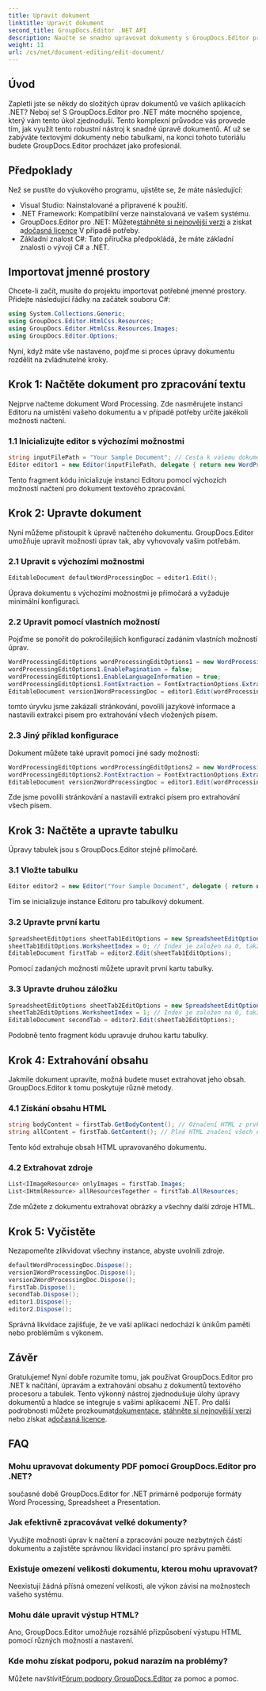```yaml
---
title: Upravit dokument
linktitle: Upravit dokument
second_title: GroupDocs.Editor .NET API
description: Naučte se snadno upravovat dokumenty s GroupDocs.Editor pro .NET. Podrobný průvodce pro textové a tabulkové soubory.
weight: 11
url: /cs/net/document-editing/edit-document/
---
```

## Úvod
Zapletli jste se někdy do složitých úprav dokumentů ve vašich aplikacích .NET? Neboj se! S GroupDocs.Editor pro .NET máte mocného spojence, který vám tento úkol zjednoduší. Tento komplexní průvodce vás provede tím, jak využít tento robustní nástroj k snadné úpravě dokumentů. Ať už se zabýváte textovými dokumenty nebo tabulkami, na konci tohoto tutoriálu budete GroupDocs.Editor procházet jako profesionál.
## Předpoklady
Než se pustíte do výukového programu, ujistěte se, že máte následující:
- Visual Studio: Nainstalované a připravené k použití.
- .NET Framework: Kompatibilní verze nainstalovaná ve vašem systému.
-  GroupDocs.Editor pro .NET: Můžete[stáhněte si nejnovější verzi](https://releases.groupdocs.com/editor/net/) a získat a[dočasná licence](https://purchase.groupdocs.com/temporary-license/) V případě potřeby.
- Základní znalost C#: Tato příručka předpokládá, že máte základní znalosti o vývoji C# a .NET.
## Importovat jmenné prostory
Chcete-li začít, musíte do projektu importovat potřebné jmenné prostory. Přidejte následující řádky na začátek souboru C#:
```csharp
using System.Collections.Generic;
using GroupDocs.Editor.HtmlCss.Resources;
using GroupDocs.Editor.HtmlCss.Resources.Images;
using GroupDocs.Editor.Options;
```
Nyní, když máte vše nastaveno, pojďme si proces úpravy dokumentu rozdělit na zvládnutelné kroky.
## Krok 1: Načtěte dokument pro zpracování textu
Nejprve načteme dokument Word Processing. Zde nasměrujete instanci Editoru na umístění vašeho dokumentu a v případě potřeby určíte jakékoli možnosti načtení.
### 1.1 Inicializujte editor s výchozími možnostmi
```csharp
string inputFilePath = "Your Sample Document"; // Cesta k vašemu dokumentu
Editor editor1 = new Editor(inputFilePath, delegate { return new WordProcessingLoadOptions(); });
```
Tento fragment kódu inicializuje instanci Editoru pomocí výchozích možností načtení pro dokument textového zpracování.
## Krok 2: Upravte dokument
Nyní můžeme přistoupit k úpravě načteného dokumentu. GroupDocs.Editor umožňuje upravit možnosti úprav tak, aby vyhovovaly vašim potřebám.
### 2.1 Upravit s výchozími možnostmi
```csharp
EditableDocument defaultWordProcessingDoc = editor1.Edit();
```
Úprava dokumentu s výchozími možnostmi je přímočará a vyžaduje minimální konfiguraci.
### 2.2 Upravit pomocí vlastních možností
Pojďme se ponořit do pokročilejších konfigurací zadáním vlastních možností úprav.
```csharp
WordProcessingEditOptions wordProcessingEditOptions1 = new WordProcessingEditOptions();
wordProcessingEditOptions1.EnablePagination = false;
wordProcessingEditOptions1.EnableLanguageInformation = true;
wordProcessingEditOptions1.FontExtraction = FontExtractionOptions.ExtractAllEmbedded;
EditableDocument version1WordProcessingDoc = editor1.Edit(wordProcessingEditOptions1);
```
tomto úryvku jsme zakázali stránkování, povolili jazykové informace a nastavili extrakci písem pro extrahování všech vložených písem.
### 2.3 Jiný příklad konfigurace
Dokument můžete také upravit pomocí jiné sady možností:
```csharp
WordProcessingEditOptions wordProcessingEditOptions2 = new WordProcessingEditOptions(true);
wordProcessingEditOptions2.FontExtraction = FontExtractionOptions.ExtractAll;
EditableDocument version2WordProcessingDoc = editor1.Edit(wordProcessingEditOptions2);
```
Zde jsme povolili stránkování a nastavili extrakci písem pro extrahování všech písem.
## Krok 3: Načtěte a upravte tabulku
Úpravy tabulek jsou s GroupDocs.Editor stejně přímočaré.
### 3.1 Vložte tabulku
```csharp
Editor editor2 = new Editor("Your Sample Document", delegate { return new SpreadsheetLoadOptions(); });
```
Tím se inicializuje instance Editoru pro tabulkový dokument.
### 3.2 Upravte první kartu
```csharp
SpreadsheetEditOptions sheetTab1EditOptions = new SpreadsheetEditOptions();
sheetTab1EditOptions.WorksheetIndex = 0; // Index je založen na 0, takže toto je první karta
EditableDocument firstTab = editor2.Edit(sheetTab1EditOptions);
```
Pomocí zadaných možností můžete upravit první kartu tabulky.
### 3.3 Upravte druhou záložku
```csharp
SpreadsheetEditOptions sheetTab2EditOptions = new SpreadsheetEditOptions();
sheetTab2EditOptions.WorksheetIndex = 1; // Index je založen na 0, takže toto je druhá karta
EditableDocument secondTab = editor2.Edit(sheetTab2EditOptions);
```
Podobně tento fragment kódu upravuje druhou kartu tabulky.
## Krok 4: Extrahování obsahu
Jakmile dokument upravíte, možná budete muset extrahovat jeho obsah. GroupDocs.Editor k tomu poskytuje různé metody.
### 4.1 Získání obsahu HTML
```csharp
string bodyContent = firstTab.GetBodyContent(); // Označení HTML z prvku HTML->BODY
string allContent = firstTab.GetContent(); // Plné HTML značení všech dokumentů, včetně HTML->HEAD hlavičky a jejího obsahu
```
Tento kód extrahuje obsah HTML upravovaného dokumentu.
### 4.2 Extrahovat zdroje
```csharp
List<IImageResource> onlyImages = firstTab.Images;
List<IHtmlResource> allResourcesTogether = firstTab.AllResources;
```
Zde můžete z dokumentu extrahovat obrázky a všechny další zdroje HTML.
## Krok 5: Vyčistěte
Nezapomeňte zlikvidovat všechny instance, abyste uvolnili zdroje.
```csharp
defaultWordProcessingDoc.Dispose();
version1WordProcessingDoc.Dispose();
version2WordProcessingDoc.Dispose();
firstTab.Dispose();
secondTab.Dispose();
editor1.Dispose();
editor2.Dispose();
```
Správná likvidace zajišťuje, že ve vaší aplikaci nedochází k únikům paměti nebo problémům s výkonem.
## Závěr
 Gratulujeme! Nyní dobře rozumíte tomu, jak používat GroupDocs.Editor pro .NET k načítání, úpravám a extrahování obsahu z dokumentů textového procesoru a tabulek. Tento výkonný nástroj zjednodušuje úlohy úpravy dokumentů a hladce se integruje s vašimi aplikacemi .NET. Pro další podrobnosti můžete prozkoumat[dokumentace](https://tutorials.groupdocs.com/editor/net/), [stáhněte si nejnovější verzi](https://releases.groupdocs.com/editor/net/) nebo získat a[dočasná licence](https://purchase.groupdocs.com/temporary-license/).
## FAQ
### Mohu upravovat dokumenty PDF pomocí GroupDocs.Editor pro .NET?
současné době GroupDocs.Editor for .NET primárně podporuje formáty Word Processing, Spreadsheet a Presentation.
### Jak efektivně zpracovávat velké dokumenty?
Využijte možnosti úprav k načtení a zpracování pouze nezbytných částí dokumentu a zajistěte správnou likvidaci instancí pro správu paměti.
### Existuje omezení velikosti dokumentu, kterou mohu upravovat?
Neexistují žádná přísná omezení velikosti, ale výkon závisí na možnostech vašeho systému.
### Mohu dále upravit výstup HTML?
Ano, GroupDocs.Editor umožňuje rozsáhlé přizpůsobení výstupu HTML pomocí různých možností a nastavení.
### Kde mohu získat podporu, pokud narazím na problémy?
 Můžete navštívit[Fórum podpory GroupDocs.Editor](https://forum.groupdocs.com/c/editor/20) za pomoc a pomoc.
